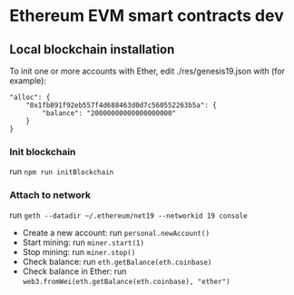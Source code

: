 # Ethereum EVM smart contracts dev

## Local blockchain installation

To init one or more accounts with Ether, edit ./res/genesis19.json with (for example):
 
 ```
 "alloc": {
     "0x1fb891f92eb557f4d688463d0d7c560552263b5a": {
         "balance": "20000000000000000000"
     }
 }
 ```

### Init blockchain
run `npm run initBlockchain`

### Attach to network
run `geth --datadir ~/.ethereum/net19 --networkid 19 console`

- Create a new account: run `personal.newAccount()`
- Start mining: run `miner.start(1)`
- Stop mining: run `miner.stop()`
- Check balance: run `eth.getBalance(eth.coinbase)`
- Check balance in Ether: run `web3.fromWei(eth.getBalance(eth.coinbase), "ether")`